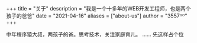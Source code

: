 +++
title = "关于"
description = "我是一个十多年的WEB开发工程师，也是两个孩子的爸爸"
date = "2021-04-16"
aliases = ["about-us"]
author = "3557ᴳᴼ"
+++

中年程序猿大叔，两孩子的爸。思考技术，关注家庭育儿。
……
先这样占个位